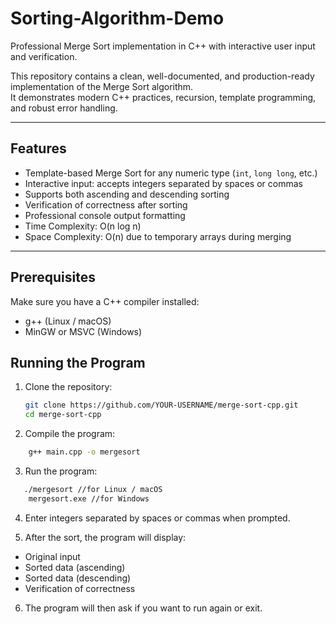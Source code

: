 # Sorting-Algorithm-Demo
Professional Merge Sort implementation in C++ with interactive user input and verification.  

This repository contains a clean, well-documented, and production-ready implementation of the Merge Sort algorithm.  
It demonstrates modern C++ practices, recursion, template programming, and robust error handling.

---

## Features
- Template-based Merge Sort for any numeric type (`int`, `long long`, etc.)  
- Interactive input: accepts integers separated by spaces or commas  
- Supports both ascending and descending sorting  
- Verification of correctness after sorting  
- Professional console output formatting  
- Time Complexity: O(n log n)  
- Space Complexity: O(n) due to temporary arrays during merging  

---

## Prerequisites
Make sure you have a C++ compiler installed:  
- g++ (Linux / macOS)  
- MinGW or MSVC (Windows)

## Running the Program
1. Clone the repository:
   ```bash
   git clone https://github.com/YOUR-USERNAME/merge-sort-cpp.git
   cd merge-sort-cpp
   ```

2. Compile the program:
```bash
    g++ main.cpp -o mergesort
```
3. Run the program:
```bash
   ./mergesort //for Linux / macOS
    mergesort.exe //for Windows
```

4. Enter integers separated by spaces or commas when prompted.
   
5. After the sort, the program will display:
- Original input
- Sorted data (ascending)
- Sorted data (descending)
- Verification of correctness

6. The program will then ask if you want to run again or exit.
